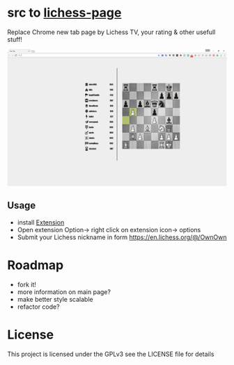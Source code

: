 # src to [lichess-page](https://chrome.google.com/webstore/detail/lichess-page/mckbhoccfkhafmkeiemcgoobfjplndin)


Replace Chrome new tab page by Lichess TV, your rating & other usefull stuff!

![example](/src/rsz_example-full.png?raw=true "")

## Usage
- install [Extension](https://chrome.google.com/webstore/detail/lichess-page/mckbhoccfkhafmkeiemcgoobfjplndin)
- Open extension Option-> right click on extension icon-> options
- Submit your Lichess nickname in form https://en.lichess.org/@/OwnOwn

# Roadmap
- fork it!
- more information on main page?
- make better style scalable 
- refactor code?



# License
This project is licensed under the GPLv3 see the LICENSE file for details

